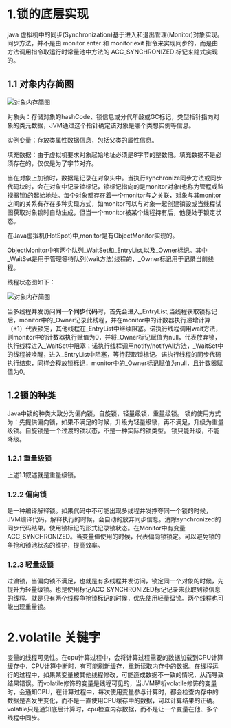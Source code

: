 # 1.锁的底层实现
 java 虚拟机中的同步(Synchronization)基于进入和退出管理(Monitor)对象实现。同步方法，并不是由 monitor enter 和 monitor exit 指令来实现同步的，而是由方法调用指令取运行时常量池中方法的 ACC_SYNCHRONIZED 标记来隐式实现的。
 
## 1.1 对象内存简图
![对象内存简图](https://i.loli.net/2019/07/11/5d26a6c5466ad58228.png "对象内存简图")

  对象头：存储对象的hashCode、锁信息或分代年龄或GC标记，类型指针指向对象的类元数据，JVM通过这个指针确定该对象是哪个类想实例等信息。
  
  实例变量：存放类属性数据信息，包括父类的属性信息。
  
  填充数据：由于虚拟机要求对象起始地址必须是8字节的整数倍。填充数据不是必须存在的，仅仅是为了字节对齐。
  
  当在对象上加锁时，数据是记录在对象头中。当执行synchronize同步方法或同步代码块时，会在对象中记录锁标记，锁标记指向的是monitor对象(也称为管程或监视器锁)的起始地址。每个对象都存在着一个monitor与之关联，对象与其monitor之间的关系有存在多种实现方式，如monitor可以与对象一起创建销毁或当线程试图获取对象锁时自动生成，但当一个monitor被某个线程持有后，他便处于锁定状态。
  
  在Java虚拟机(HotSpot)中,monitor是有ObjectMonitor实现的。
  
  ObjectMonitor中有两个队列_WaitSet和_EntryList,以及_Owner标记。其中_WaitSet是用于管理等待队列(wait方法)线程的，_Owner标记用于记录当前线程。
  
  线程状态图如下：
  
![对象内存简图](https://i.loli.net/2019/07/11/5d26ac5209ed875137.png "对象内存简图")

  当多线程并发访问**同一个同步代码**时，首先会进入_EntryList,当线程获取锁标记后，monitor中的_Owner记录此线程，并在monitor中的计数器执行递增计算（+1）代表锁定，其他线程在_EntryList中继续阻塞。诺执行线程调用wait方法，则monitor中的计数器执行赋值为0，并将_Owner标记赋值为null，代表放弃锁，执行线程进入_WaitSet中阻塞；诺执行线程调用notify/notifyAll方法，_WaitSet中的线程被唤醒，进入_EntryList中阻塞，等待获取锁标记。诺执行线程的同步代码执行结束，同样会释放锁标记，monitor中的_Owner标记赋值为null，且计数器赋值为0。

## 1.2锁的种类
  Java中锁的种类大致分为偏向锁，自旋锁，轻量级锁，重量级锁。
  锁的使用方式为：先提供偏向锁，如果不满足的时候，升级为轻量级锁，再不满足，升级为重量级锁。自旋锁是一个过渡的锁状态，不是一种实际的锁类型。
  锁只能升级，不能降级。
### 1.2.1 重量级锁
  上述1.1叙述就是重量级锁。
### 1.2.2 偏向锁
  是一种编译解释锁。如果代码中不可能出现多线程并发挣夺同一个锁的时候，JVM编译代码，解释执行的时候，会自动的放弃同步信息。消除synchronized的同步代码结果。使用锁标记的形式记录锁状态。在Monitor中有变量ACC_SYNCHRONIZED。当变量值使用的时候，代表偏向锁锁定。可以避免锁的争抢和锁池状态的维护，提高效率。
### 1.2.3 轻量级锁
过渡锁，当偏向锁不满足，也就是有多线程并发访问，锁定同一个对象的时候，先提升为轻量级锁。也是使用标记ACC_SYNCHRONIZED标记记录未获取到锁信息的线程。就是只有两个线程争抢锁标记的时候，优先使用轻量级锁。两个线程也可能出现重量锁。
# 2.volatile 关键字
  变量的线程可见性。在cpu计算过程中，会将计算过程需要的数据加载到CPU计算缓存中，CPU计算中断时，有可能刷新缓存，重新读取内存中的数据。在线程运行的过程中，如果某变量被其他线程修改，可能造成数据不一致的情况，从而导致结果错误。而volatile修饰的变量是线程可见的，当JVM解析volatile修饰的变量时，会通知CPU，在计算过程中，每次使用变量参与计算时，都会检查内存中的数据是否发生变化，而不是一直使用CPU缓存中的数据，可以计算结果的正确。
  volatile只是通知底层计算时，cpu检查内存数据，而不是让一个变量在他、多个线程中同步。
